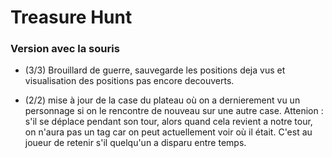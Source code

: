 # Treasure Hunt

### Version avec la souris

 * (3/3) Brouillard de guerre, sauvegarde les positions deja vus et visualisation
 des positions pas encore decouverts.

 * (2/2) mise à jour de la case du plateau où on a dernierement vu un personnage si on le rencontre
 de nouveau sur une autre case. Attenion : s'il se déplace pendant son tour, alors quand cela revient
 a notre tour, on n'aura pas un tag car on peut actuellement voir où il était. C'est au joueur de retenir
 s'il quelqu'un a disparu entre temps.
